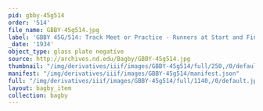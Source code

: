 ```yaml
---
pid: gbby-45g514
order: '514'
file_name: GBBY-45g514.jpg
label: 'GBBY 45G/514: Track Meet or Practice - Runners at Start and Finish - 1934'
_date: '1934'
object_type: glass plate negative
source: http://archives.nd.edu/Bagby/GBBY-45g514.jpg
thumbnail: "/img/derivatives/iiif/images/GBBY-45g514/full/250,/0/default.jpg"
manifest: "/img/derivatives/iiif/images/GBBY-45g514/manifest.json"
full: "/img/derivatives/iiif/images/GBBY-45g514/full/1140,/0/default.jpg"
layout: bagby_item
collection: bagby
---
```

